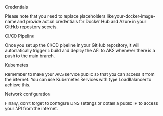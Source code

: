 Credentials 

Please note that you need to replace placeholders like your-docker-image-name and provide actual credentials for Docker Hub and Azure in your GitHub repository secrets.

CI/CD Pipeline

Once you set up the CI/CD pipeline in your GitHub repository, it will automatically trigger a build and deploy the API to AKS whenever there is a push to the main branch.

Kubernetes

Remember to make your AKS service public so that you can access it from the internet. You can use Kubernetes Services with type LoadBalancer to achieve this.

Network configuration 

Finally, don't forget to configure DNS settings or obtain a public IP to access your API from the internet.